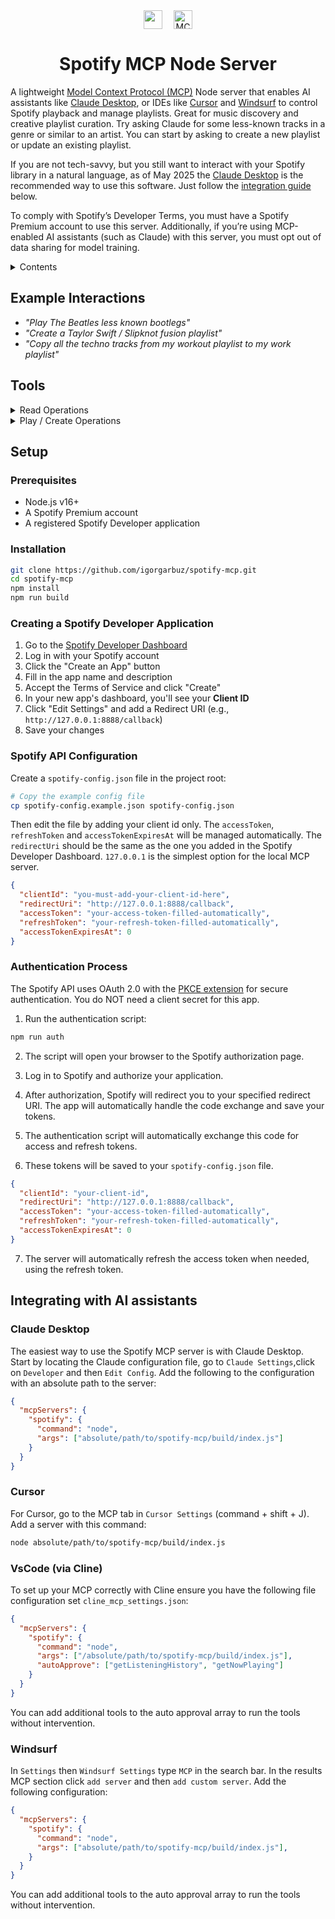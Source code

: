 <div align="center">
  <div style="display: flex; align-items: center; justify-content: center; gap: 10px; margin-bottom: 10px;">
    <img src="https://upload.wikimedia.org/wikipedia/commons/8/84/Spotify_icon.svg" width="30" height="30" style="vertical-align:middle; margin-right:8px;">
    <picture style="vertical-align:middle;">
      <source srcset="https://mintlify.s3.us-west-1.amazonaws.com/mcp/logo/dark.svg" media="(prefers-color-scheme: dark)">
      <img src="https://mintlify.s3.us-west-1.amazonaws.com/mcp/logo/light.svg" width="auto" height="30" alt="MCP Logo">
    </picture>
</div>
<h1>Spotify MCP Node Server</h1>
</div>

A lightweight [Model Context Protocol (MCP)](https://modelcontextprotocol.io) Node server that enables AI assistants like [Claude Desktop](https://claude.ai/download), or IDEs like [Cursor](https://cursor.sh) and [Windsurf](https://windsurf.io) to control Spotify playback and manage playlists. Great for music discovery and creative playlist curation. Try asking Claude for some less-known tracks in a genre or similar to an artist. You can start by asking to create a new playlist or update an existing playlist.

If you are not tech-savvy, but you still want to interact with your Spotify library in a natural language, as of May 2025 the [Claude Desktop](https://claude.ai/download) is the recommended way to use this software. Just follow the [integration guide](#integrating-with-claude-desktop-and-cursor-via-cline-model-extension) below.

To comply with Spotify’s Developer Terms, you must have a Spotify Premium account to use this server. Additionally, if you’re using MCP-enabled AI assistants (such as Claude) with this server, you must opt out of data sharing for model training.

<details>
<summary>Contents</summary>

- [Example Interactions](#example-interactions)
- [Tools](#tools)
  - [Read Operations](#read-operations)
  - [Play / Create Operations](#play--create-operations)
- [Setup](#setup)
  - [Prerequisites](#prerequisites)
  - [Installation](#installation)
  - [Creating a Spotify Developer Application](#creating-a-spotify-developer-application)
  - [Spotify API Configuration](#spotify-api-configuration)
  - [Authentication Process](#authentication-process)
- [Integrating with Claude Desktop, Cursor, and VsCode (Cline)](#integrating-with-claude-desktop-and-cursor)
</details>

## Example Interactions

- _"Play The Beatles less known bootlegs"_
- _"Create a Taylor Swift / Slipknot fusion playlist"_
- _"Copy all the techno tracks from my workout playlist to my work playlist"_

## Tools

<details>
<summary>Read Operations</summary>

1. **searchSpotify**

   - **Description**: Search for tracks, albums, artists, or playlists on Spotify
   - **Parameters**:
     - `query` (string): The search term
     - `type` (string): Type of item to search for (track, album, artist, playlist)
     - `limit` (number, optional): Maximum number of results to return (10-50)
   - **Returns**: List of matching items with their IDs, names, and additional details
   - **Example**: `searchSpotify("bohemian rhapsody", "track", 20)`

2. **getNowPlaying**

   - **Description**: Get information about the currently playing track on Spotify
   - **Parameters**: None
   - **Returns**: Object containing track name, artist, album, playback progress, duration, and playback state
   - **Example**: `getNowPlaying()`

3. **getMyPlaylists**

   - **Description**: Get a list of the current user's playlists on Spotify
   - **Parameters**:
     - `limit` (number, optional): Maximum number of playlists to return (default: 20)
     - `offset` (number, optional): Index of the first playlist to return (default: 0)
   - **Returns**: Array of playlists with their IDs, names, track counts, and public status
   - **Example**: `getMyPlaylists(10, 0)`

4. **getPlaylistTracks**

   - **Description**: Get a list of tracks in a specific Spotify playlist
   - **Parameters**:
     - `playlistId` (string): The Spotify ID of the playlist
     - `limit` (number, optional): Maximum number of tracks to return (default: 100)
     - `offset` (number, optional): Index of the first track to return (default: 0)
   - **Returns**: Array of tracks with their IDs, names, artists, album, duration, and added date
   - **Example**: `getPlaylistTracks("37i9dQZEVXcJZyENOWUFo7")`

5. **getRecentlyPlayed**

   - **Description**: Retrieves a list of recently played tracks from Spotify.
   - **Parameters**:
     - `limit` (number, optional): A number specifying the maximum number of tracks to return.
   - **Returns**: If tracks are found it returns a formatted list of recently played tracks else a message stating: "You don't have any recently played tracks on Spotify".
   - **Example**: `getRecentlyPlayed({ limit: 10 })`

6. **getRecentlyPlayed**

   - **Description**: Retrieves a list of recently played tracks from Spotify.
   - **Parameters**:
     - `limit` (number, optional): A number specifying the maximum number of tracks to return.
   - **Returns**: If tracks are found it returns a formatted list of recently played tracks else a message stating: "You don't have any recently played tracks on Spotify".
   - **Example**: `getRecentlyPlayed({ limit: 10 })`

</details>

<details>
<summary>Play / Create Operations</summary>

1. **playMusic**

   - **Description**: Start playing a track, album, artist, or playlist on Spotify
   - **Parameters**:
     - `uri` (string, optional): Spotify URI of the item to play (overrides type and id)
     - `type` (string, optional): Type of item to play (track, album, artist, playlist)
     - `id` (string, optional): Spotify ID of the item to play
     - `deviceId` (string, optional): ID of the device to play on
   - **Returns**: Success status
   - **Example**: `playMusic({ uri: "spotify:track:6rqhFgbbKwnb9MLmUQDhG6" })`
   - **Alternative**: `playMusic({ type: "track", id: "6rqhFgbbKwnb9MLmUQDhG6" })`

2. **pausePlayback**

   - **Description**: Pause the currently playing track on Spotify
   - **Parameters**:
     - `deviceId` (string, optional): ID of the device to pause
   - **Returns**: Success status
   - **Example**: `pausePlayback()`

3. **skipToNext**

   - **Description**: Skip to the next track in the current playback queue
   - **Parameters**:
     - `deviceId` (string, optional): ID of the device
   - **Returns**: Success status
   - **Example**: `skipToNext()`

4. **skipToPrevious**

   - **Description**: Skip to the previous track in the current playback queue
   - **Parameters**:
     - `deviceId` (string, optional): ID of the device
   - **Returns**: Success status
   - **Example**: `skipToPrevious()`

5. **createPlaylist**

   - **Description**: Create a new playlist on Spotify
   - **Parameters**:
     - `name` (string): Name for the new playlist
     - `description` (string, optional): Description for the playlist
     - `public` (boolean, optional): Whether the playlist should be public (default: false)
   - **Returns**: Object with the new playlist's ID and URL
   - **Example**: `createPlaylist({ name: "Workout Mix", description: "Songs to get pumped up", public: false })`

6. **addTracksToPlaylist**

   - **Description**: Add tracks to an existing Spotify playlist
   - **Parameters**:
     - `playlistId` (string): ID of the playlist
     - `trackUris` (array): Array of track URIs or IDs to add
     - `position` (number, optional): Position to insert tracks
   - **Returns**: Success status and snapshot ID
   - **Example**: `addTracksToPlaylist({ playlistId: "3cEYpjA9oz9GiPac4AsH4n", trackUris: ["spotify:track:4iV5W9uYEdYUVa79Axb7Rh"] })`

7. **addToQueue**

   - **Description**: Adds a track, album, artist or playlist to the current playback queue
   - - **Parameters**:
     - `uri` (string, optional): Spotify URI of the item to add to queue (overrides type and id)
     - `type` (string, optional): Type of item to queue (track, album, artist, playlist)
     - `id` (string, optional): Spotify ID of the item to queue
     - `deviceId` (string, optional): ID of the device to queue on
   - **Returns**: Success status
   - **Example**: `addToQueue({ uri: "spotify:track:6rqhFgbbKwnb9MLmUQDhG6" })`
   - **Alternative**: `addToQueue({ type: "track", id: "6rqhFgbbKwnb9MLmUQDhG6" })`

</details>

## Setup

### Prerequisites

- Node.js v16+
- A Spotify Premium account
- A registered Spotify Developer application

### Installation

```bash
git clone https://github.com/igorgarbuz/spotify-mcp.git
cd spotify-mcp
npm install
npm run build
```

### Creating a Spotify Developer Application

1. Go to the [Spotify Developer Dashboard](https://developer.spotify.com/dashboard/)
2. Log in with your Spotify account
3. Click the "Create an App" button
4. Fill in the app name and description
5. Accept the Terms of Service and click "Create"
6. In your new app's dashboard, you'll see your **Client ID**
7. Click "Edit Settings" and add a Redirect URI (e.g., `http://127.0.0.1:8888/callback`)
8. Save your changes

### Spotify API Configuration

Create a `spotify-config.json` file in the project root:

```bash
# Copy the example config file
cp spotify-config.example.json spotify-config.json
```

Then edit the file by adding your client id only. The `accessToken`, `refreshToken` and `accessTokenExpiresAt` will be managed automatically. The `redirectUri` should be the same as the one you added in the Spotify Developer Dashboard. `127.0.0.1` is the simplest option for the local MCP server.

```json
{
  "clientId": "you-must-add-your-client-id-here",
  "redirectUri": "http://127.0.0.1:8888/callback",
  "accessToken": "your-access-token-filled-automatically",
  "refreshToken": "your-refresh-token-filled-automatically",
  "accessTokenExpiresAt": 0
}
```

### Authentication Process

The Spotify API uses OAuth 2.0 with the [PKCE extension](https://developer.spotify.com/documentation/web-api/tutorials/code-pkce-flow) for secure authentication. You do NOT need a client secret for this app.

1. Run the authentication script:

```bash
npm run auth
```

2. The script will open your browser to the Spotify authorization page.

3. Log in to Spotify and authorize your application.

4. After authorization, Spotify will redirect you to your specified redirect URI. The app will automatically handle the code exchange and save your tokens.

5. The authentication script will automatically exchange this code for access and refresh tokens.

6. These tokens will be saved to your `spotify-config.json` file.

```json
{
  "clientId": "your-client-id",
  "redirectUri": "http://127.0.0.1:8888/callback",
  "accessToken": "your-access-token-filled-automatically",
  "refreshToken": "your-refresh-token-filled-automatically",
  "accessTokenExpiresAt": 0
}
```

7. The server will automatically refresh the access token when needed, using the refresh token.

## Integrating with AI assistants

### Claude Desktop

The easiest way to use the Spotify MCP server is with Claude Desktop. Start by locating the Claude configuration file, go to `Claude Settings`,click on `Developer` and then `Edit Config`. Add the following to the configuration with an absolute path to the server:

```json
{
  "mcpServers": {
    "spotify": {
      "command": "node",
      "args": ["absolute/path/to/spotify-mcp/build/index.js"]
    }
  }
}
```

### Cursor

For Cursor, go to the MCP tab in `Cursor Settings` (command + shift + J). Add a server with this command:

```bash
node absolute/path/to/spotify-mcp/build/index.js
```

### VsCode (via Cline)

To set up your MCP correctly with Cline ensure you have the following file configuration set `cline_mcp_settings.json`:

```json
{
  "mcpServers": {
    "spotify": {
      "command": "node",
      "args": ["/absolute/path/to/spotify-mcp/build/index.js"],
      "autoApprove": ["getListeningHistory", "getNowPlaying"]
    }
  }
}
```

You can add additional tools to the auto approval array to run the tools without intervention.

### Windsurf

In `Settings` then `Windsurf Settings` type `MCP` in the search bar. In the results MCP section click `add server` and then `add custom server`. Add the following configuration:

```json
{
  "mcpServers": {
    "spotify": {
      "command": "node",
      "args": ["absolute/path/to/spotify-mcp/build/index.js"],
    }
  }
}
```

You can add additional tools to the auto approval array to run the tools without intervention.